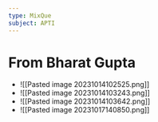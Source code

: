 ```yaml
---
type: MixQue
subject: APTI
---
```

# From Bharat Gupta
- ![[Pasted image 20231014102525.png]]
- ![[Pasted image 20231014103243.png]]
- ![[Pasted image 20231014103642.png]]
- ![[Pasted image 20231017140850.png]]